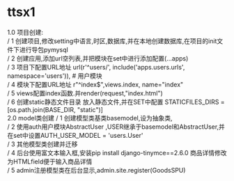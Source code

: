 # ttsx1
1.0 项目创建: <br>
       /<space> 1 创建项目,修改setting中语言,时区,数据库,并在本地创建数据库,在项目的init文件下进行导包pymysql <br>
       /<space> <space> <space> <space> <space>  2 创建应用,添加url空列表,并把模块在set中进行添加配置(...apps) <br>
       /<space> <space> <space> <space>  3 项目下配置URL地址    url(r'^users/', include('apps.users.urls', namespace='users')),      # 用户模块 <br>
       /<space> <space> <space>  4 模块下配置URL地址   r"^index$",views.index, name="index" <br>
        /<space> <space> 5 views配置index函数.并render(request,"index.html") <br>
       /<space>  6 创建static静态文件目录 放入静态文件,并在SET中配置 STATICFILES_DIRS = [os.path.join(BASE_DIR, "static")] <br>
2.0 model类创建
        /<space> <space> <space> <space> <space> 1 创建模型类基类basemodel,设为抽象类, <br>
       / <space> <space> <space> <space> 2 使用auth用户模块AbstractUser ,USER继承于basemodel和AbstractUser,并在set中设置AUTH_USER_MODEL = 'users.User' <br>
       / <space> <space> <space> 3 其他模型类创建并迁移 <br>
      / <space> <space>  4 后台使用富文本输入框,安装pip install django-tinymce==2.6.0    商品详情修改为HTMLfield便于输入商品详情 <br>
      / <space>  5 admin注册模型类在后台显示,admin.site.register(GoodsSPU) <br>

